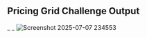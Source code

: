 ## Pricing Grid Challenge Output
_ _
![Screenshot 2025-07-07 234553](https://github.com/user-attachments/assets/238ebb82-96ee-4e76-ae4d-0d3b71f5d06f)
